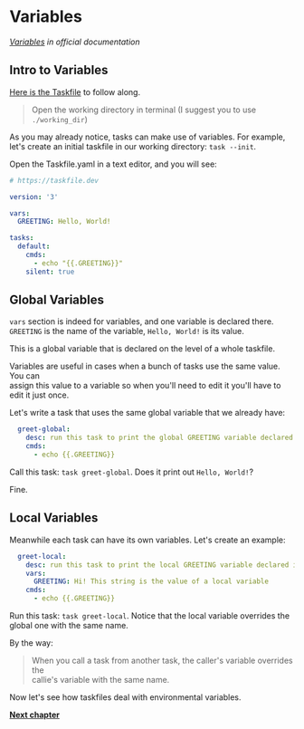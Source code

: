 # Variables

*[Variables](https://taskfile.dev/usage/#variables) 
in official documentation*

## Intro to Variables

[Here is the Taskfile](Taskfile.yml) to follow along.

> Open the working directory in terminal (I suggest you to use `./working_dir`)

As you may already notice, tasks can make use of variables. For example,  
let's create an initial taskfile in our working directory: `task --init`.

Open the Taskfile.yaml in a text editor, and you will see:

```yaml
# https://taskfile.dev

version: '3'

vars:
  GREETING: Hello, World!

tasks:
  default:
    cmds:
      - echo "{{.GREETING}}"
    silent: true
```

## Global Variables

`vars` section is indeed for variables, and one variable is declared there.  
`GREETING` is the name of the variable, `Hello, World!` is its value.

This is a global variable that is declared on the level of a whole taskfile.

Variables are useful in cases when a bunch of tasks use the same value. You can  
assign this value to a variable so when you'll need to edit it you'll have to  
edit it just once.

Let's write a task that uses the same global variable that we already have:

```yaml
  greet-global:
    desc: run this task to print the global GREETING variable declared above
    cmds:
      - echo {{.GREETING}}
```

Call this task: `task greet-global`. Does it print out  `Hello, World!`?

Fine.

## Local Variables

Meanwhile each task can have its own variables. Let's create an example:

```yaml
  greet-local:
    desc: run this task to print the local GREETING variable declared in task
    vars:
      GREETING: Hi! This string is the value of a local variable
    cmds:
      - echo {{.GREETING}}
```

Run this task: `task greet-local`. Notice that the local variable overrides the  
global one with the same name.

By the way:
> When you call a task from another task, the caller's variable overrides the  
> callie's variable with the same name.

Now let's see how taskfiles deal with environmental variables.

[**Next chapter**](../c05_env_vars/README.md)
